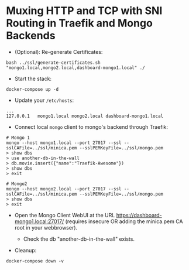 # Muxing HTTP and TCP with SNI Routing in Traefik and Mongo Backends

* (Optional): Re-generate Certificates:

```shell
bash ../ssl/generate-certificates.sh "mongo1.local,mongo2.local,dashboard-mongo1.local" ./
```

* Start the stack:

```shell
docker-compose up -d
```

* Update your `/etc/hosts`:

```text
...
127.0.0.1   mongo1.local mongo2.local dashboard-mongo1.local
```

* Connect local `mongo` client to mongo's backend through Traefik:

```shell
# Mongo 1
mongo --host mongo1.local --port 27017 --ssl --sslCAFile=../ssl/minica.pem --sslPEMKeyFile=../ssl/mongo.pem
> show dbs
> use another-db-in-the-wall
> db.movie.insert({"name":"Traefik-Awesome"})
> show dbs
> exit
```

```shell
# Mongo2
mongo --host mongo2.local --port 27017 --ssl --sslCAFile=../ssl/minica.pem --sslPEMKeyFile=../ssl/mongo.pem
> show dbs
> exit
```

* Open the Mongo Client WebUI at the URL <https://dashboard-mongo1.local:27017/>
(requires insecure OR adding the minica.pem CA root in your webbrowser).
  * Check the db "another-db-in-the-wall" exists.

* Cleanup:

```shell
docker-compose down -v
```
